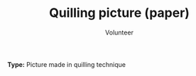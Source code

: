 ﻿---
title: Quilling picture (paper)
author: Volunteer
cost: 2000₸
---
**Type:** Picture made in quilling technique  